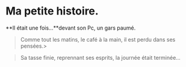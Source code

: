 # Ma petite histoire.

**Il était une fois...**devant son Pc, un gars paumé.
>Comme tout les matins, le café à la main, il est perdu dans ses pensées.>

>Sa tasse finie, reprennant ses esprits, la journée était terminée...

>



